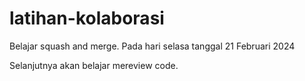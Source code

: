 # latihan-kolaborasi
Belajar squash and merge. Pada hari selasa tanggal 21 Februari 2024

Selanjutnya akan belajar mereview code.
